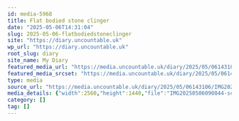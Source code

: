```yaml
---
id: media-5968
title: Flat bodied stone clinger
date: "2025-05-06T14:31:04"
slug: 2025-05-06-flatbodiedstoneclinger
site: "https://diary.uncountable.uk"
wp_url: "https://diary.uncountable.uk"
root_slug: diary
site_name: My Diary
featured_media_url: "https://media.uncountable.uk/diary/2025/05/06143106/IMG20250506090844-scaled.webp"
featured_media_srcset: "https://media.uncountable.uk/diary/2025/05/06143106/IMG20250506090844-300x169.webp 300w, https://media.uncountable.uk/diary/2025/05/06143106/IMG20250506090844-1024x576.webp 1024w, https://media.uncountable.uk/diary/2025/05/06143106/IMG20250506090844-150x150.webp 150w, https://media.uncountable.uk/diary/2025/05/06143106/IMG20250506090844-640x360.webp 640w, https://media.uncountable.uk/diary/2025/05/06143106/IMG20250506090844-scaled.webp 2560w"
type: media
source_url: "https://media.uncountable.uk/diary/2025/05/06143106/IMG20250506090844-scaled.webp"
media_details: {"width":2560,"height":1440,"file":"IMG20250506090844-scaled.webp","filesize":137762,"sizes":{"medium":{"file":"IMG20250506090844-300x169.webp","width":300,"height":169,"filesize":13130,"mime_type":"image/webp","source_url":"https://media.uncountable.uk/diary/2025/05/06143106/IMG20250506090844-300x169.webp"},"large":{"file":"IMG20250506090844-1024x576.webp","width":1024,"height":576,"filesize":45526,"mime_type":"image/webp","source_url":"https://media.uncountable.uk/diary/2025/05/06143106/IMG20250506090844-1024x576.webp"},"thumbnail":{"file":"IMG20250506090844-150x150.webp","width":150,"height":150,"filesize":10684,"mime_type":"image/webp","source_url":"https://media.uncountable.uk/diary/2025/05/06143106/IMG20250506090844-150x150.webp"},"mobwidth":{"file":"IMG20250506090844-640x360.webp","width":640,"height":360,"filesize":25490,"mime_type":"image/webp","source_url":"https://media.uncountable.uk/diary/2025/05/06143106/IMG20250506090844-640x360.webp"},"full":{"file":"IMG20250506090844-scaled.webp","width":2560,"height":1440,"mime_type":"image/webp","source_url":"https://media.uncountable.uk/diary/2025/05/06143106/IMG20250506090844-scaled.webp"}},"image_meta":{"aperture":"0","credit":"","camera":"","caption":"","created_timestamp":"0","copyright":"","focal_length":"0","iso":"0","shutter_speed":"0","title":"","orientation":"0","keywords":[]},"original_image":"IMG20250506090844.webp"}
category: []
tag: []
---
```


